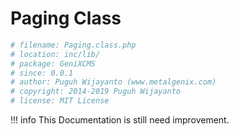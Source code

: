 # Paging Class

```php
# filename: Paging.class.php
# location: inc/lib/
# package: GeniXCMS
# since: 0.0.1
# author: Puguh Wijayanto (www.metalgenix.com)
# copyright: 2014-2019 Puguh Wijayanto
# license: MIT License
```

!!! info
    This Documentation is still need improvement.



